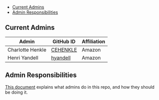 - [Current Admins](#current-admins)
- [Admin Responsibilities](#admin-responsibilities)

## Current Admins

| Admin                   | GitHub ID                                   | Affiliation |
| ----------------------- | ------------------------------------------- | ----------- |
| Charlotte Henkle        | [CEHENKLE](https://github.com/CEHENKLE)     | Amazon      |
| Henri Yandell           | [hyandell](https://github.com/hyandell)     | Amazon      |


## Admin Responsibilities

[This document](https://github.com/opensearch-project/.github/blob/main/ADMINS.md#admin-responsibilities) explains what admins do in this repo, and how they should be doing it.
